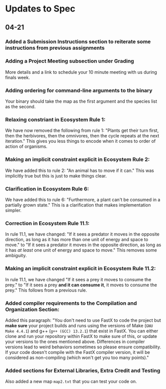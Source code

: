 # Updates to Spec

## 04-21

### Added a Submission Instructions section to reiterate some instructions from previous assignments

### Adding a Project Meeting subsection under Grading
More details and a link to schedule your 10 minute meeting with us during finals week.

### Adding ordering for command-line arguments to the binary
Your binary should take the map as the first argument and the species list as the second.

### Relaxing constriant in Ecosystem Rule 1:
We have now removed the following from rule 1: "Plants get their turn first, then the herbivores, then the omnivores, then the cycle repeats at the next iteration."
This gives you less things to encode when it comes to order of action of organisms.

### Making an implicit constraint explicit in Ecosystem Rule 2:
We have added this to rule 2: "An animal has to move if it can." This was implicitly true but this is just to make things clear.

### Clarification in Ecosystem Rule 6:
We have added this to rule 6: "Furthermore, a plant can't be consumed in a partially grown state." This is a clarification that makes implementation simpler.

### Correction in Ecosystem Rule 11.1:
In rule 11.1, we have changed: "If it sees a predator it moves in the opposite direction, as long as it has more than one unit of energy and space to move." to "If it sees a predator it moves in the opposite direction, as long as it has *at least* one unit of energy and space to move." This removes some ambiguity.

### Making an implicit constraint explicit in Ecosystem Rule 11.2:
In rule 11.1, we have changed "If it sees a prey it moves to consume the prey." to "If it sees a prey **and it can consume it**, it moves to consume the prey." This follows from a previous rule.

### Added compiler requirements to the Compilation and Organization Section:
Added this paragraph:
"You don't need to use FastX to code the project but **make sure** your project builds and runs using the versions of 
Make (`GNU Make 4.4.1`) and g++ (`g++ (GCC) 13.2.1`) that exist in FastX. You can either clone and run your 
repository within FastX to make sure of this, or update your versions to the ones mentioned above. Differences in 
compiler versions lead to weird behaviors sometimes so please ensure compatibility. If your code doesn't compile
with the FastX compiler version, it will be considered as non-compiling (which won't get you too many points)."

### Added sections for External Libraries, Extra Credit and Testing
Also added a new map `map2.txt` that you can test your 
code on.